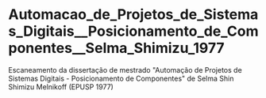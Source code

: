 # Automacao_de_Projetos_de_Sistemas_Digitais__Posicionamento_de_Componentes__Selma_Shimizu_1977
Escaneamento da dissertação de mestrado "Automação de Projetos de Sistemas Digitais - Posicionamento de Componentes" de Selma Shin Shimizu Melnikoff (EPUSP 1977)
